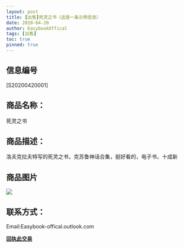```yaml
---
layout: post
title: [出售]死灵之书（这是一条示例信息）
date: 2020-04-20
author: EasybookOffical
tags: [出售]
toc: true
pinned: true
---
```

## 信息编号
[S20200420001]

## 商品名称：
死灵之书

## 商品描述：
洛夫克拉夫特写的死灵之书，克苏鲁神话合集，挺好看的，电子书，十成新

## 商品图片
![](https://i.loli.net/2020/04/20/a7j5CUy9TubndD8.png)

## 联系方式：
Email:Easybook-offical.outlook.com

[**回执此交易**](https://forms.office.com/Pages/ResponsePage.aspx?id=DQSIkWdsW0yxEjajBLZtrQAAAAAAAAAAAAMAACvs5QdUM1RLQ1VISE5ZRUFLN1FORVUxQUJaWk9QWS4u "**回执此交易**")

